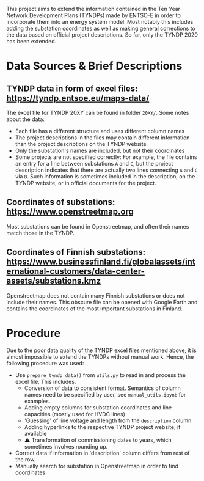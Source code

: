 This project aims to extend the information contained in the Ten Year Network Development Plans (TYNDPs) made by ENTSO-E in order to incorporate them into an energy system model.
Most notably this includes adding the substation coordinates as well as making general corrections to the data based on official project descriptions.
So far, only the TYNDP 2020 has been extended.

# Data Sources & Brief Descriptions
## TYNDP data in form of excel files: https://tyndp.entsoe.eu/maps-data/
The excel file for TYNDP 20XY can be found in folder `20XY/`. Some notes about the data:
- Each file has a different structure and uses different column names
- The project descriptions in the files may contain different information than the project descriptions on the TYNDP website
- Only the substation's names are included, but not their coordinates
- Some projects are not specified correctly: For example, the file contains an entry for a line between substations `A` and `C`, but the project description indicates that there are actually two lines connecting `A` and `C` via `B`. Such information is sometimes included in the description, on the TYNDP website, or in official documents for the project.

## Coordinates of substations: https://www.openstreetmap.org
Most substations can be found in Openstreetmap, and often their names match those in the TYNDP. 
## Coordinates of Finnish substations: https://www.businessfinland.fi/globalassets/international-customers/data-center-assets/substations.kmz
Openstreetmap does not contain many Finnish substations or does not include their names. This obscure file can be opened with Google Earth and contains the coordinates of the most important substations in Finland.

# Procedure
Due to the poor data quality of the TYNDP excel files mentioned above, it is almost impossible to extend the TYNDPs without manual work.
Hence, the following procedure was used:
- Use `prepare_tyndp_data()` from `utils.py` to read in and process the excel file. This includes:
    - Conversion of data to consistent format. Semantics of column names need to be specified by user, see `manual_utils.ipynb` for examples.
    - Adding empty columns for substation coordinates and line capacities (mostly used for HVDC lines)
    - 'Guessing' of line voltage and length from the `description` column
    - Adding hyperlinks to the respective TYNDP project website, if available
    - ⚠️ Transformation of commissioning dates to years, which sometimes involves rounding up.
- Correct data if information in 'description' column differs from rest of the row.
- Manually search for substation in Openstreetmap in order to find coordinates
